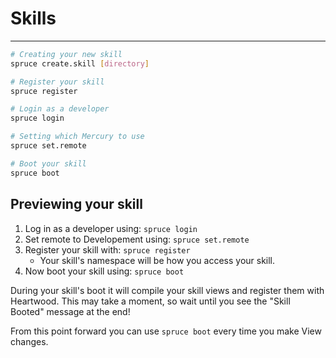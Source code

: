 # Skills
****
```bash
# Creating your new skill
spruce create.skill [directory]

# Register your skill
spruce register

# Login as a developer
spruce login

# Setting which Mercury to use
spruce set.remote

# Boot your skill
spruce boot

```

## Previewing your skill

1. Log in as a developer using: `spruce login`
2. Set remote to Developement using: `spruce set.remote`
3. Register your skill with: `spruce register`
    * Your skill's namespace will be how you access your skill.
3. Now boot your skill using: `spruce boot`

During your skill's boot it will compile your skill views and register them with Heartwood. This may take a moment, so wait until you see the "Skill Booted" message at the end!

From this point forward you can use `spruce boot` every time you make View changes.